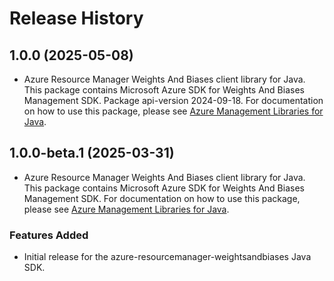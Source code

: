 # Release History

## 1.0.0 (2025-05-08)

- Azure Resource Manager Weights And Biases client library for Java. This package contains Microsoft Azure SDK for Weights And Biases Management SDK.  Package api-version 2024-09-18. For documentation on how to use this package, please see [Azure Management Libraries for Java](https://aka.ms/azsdk/java/mgmt).

## 1.0.0-beta.1 (2025-03-31)

- Azure Resource Manager Weights And Biases client library for Java. This package contains Microsoft Azure SDK for Weights And Biases Management SDK. For documentation on how to use this package, please see [Azure Management Libraries for Java](https://aka.ms/azsdk/java/mgmt).
### Features Added

- Initial release for the azure-resourcemanager-weightsandbiases Java SDK.

